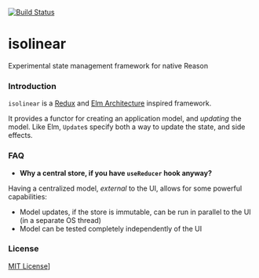 [![Build Status](https://bryphe.visualstudio.com/isolinear/_apis/build/status/bryphe.isolinear?branchName=master)](https://bryphe.visualstudio.com/isolinear/_build/latest?definitionId=22&branchName=master)

# isolinear

Experimental state management framework for native Reason

### Introduction

`isolinear` is a [Redux](https://reduxjs.org) and [Elm Architecture](https://guide.elm-lang.org/architecture/) inspired framework. 

It provides a functor for creating an application model, and _updating_ the model. Like Elm, `Update`s specify both a way to update the state, and side effects.

### FAQ

- __Why a central store, if you have `useReducer` hook anyway?__

Having a centralized model, _external_ to the UI, allows for some powerful capabilities:
- Model updates, if the store is immutable, can be run in parallel to the UI (in a separate OS thread)
- Model can be tested completely independently of the UI

### License

[MIT License](./LICENSE)]
